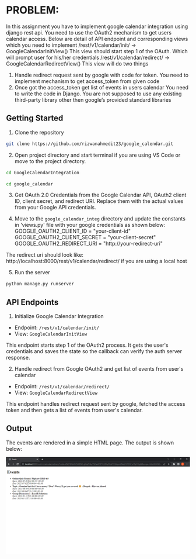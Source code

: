 # PROBLEM:
In this assignment you have to implement google calendar
integration using django rest api. You need to use the OAuth2 mechanism to
get users calendar access. Below are detail of API endpoint and
corresponding views which you need to implement
/rest/v1/calendar/init/ -> GoogleCalendarInitView()
This view should start step 1 of the OAuth. Which will prompt user for
his/her credentials
/rest/v1/calendar/redirect/ -> GoogleCalendarRedirectView()
This view will do two things
1. Handle redirect request sent by google with code for token. You
need to implement mechanism to get access_token from given
code
2. Once got the access_token get list of events in users calendar
You need to write the code in Django. You are not supposed to use any
existing third-party library other then google’s provided standard libraries

## Getting Started
1. Clone the repository
```bash
git clone https://github.com/rizwanahmedit23/google_calendar.git
```
2. Open project directory and start terminal if you are using VS Code or move to the project directory.
```bash
cd GoogleCalendarIntegration
```
```bash
cd google_calendar
```
3. Get OAuth 2.0 Credentials from the Google Calendar API, OAuth2 client ID, client secret, and redirect URI. 
Replace them with the actual values from your Google API credentials.

4. Move to the `google_calendar_integ` directory and update the constants in 'views.py' file with your google credentials as shown below:
GOOGLE_OAUTH2_CLIENT_ID = "your-client-id"
GOOGLE_OAUTH2_CLIENT_SECRET = "your-client-secret"
GOOGLE_OAUTH2_REDIRECT_URI = "http://your-redirect-uri"

The redirect uri should look like: http://localhost:8000/rest/v1/calendar/redirect/ if you are using a local host

5. Run the server
```bash
python manage.py runserver
```

## API Endpoints
1. Initialize Google Calendar Integration
- Endpoint: `/rest/v1/calendar/init/`
- View: `GoogleCalendarInitView`

This endpoint starts step 1 of the OAuth2 process. It gets the user's credentials and saves the state so the callback can verify the auth server response.



2. Handle redirect from Google OAuth2 and get list of events from user's calendar
- Endpoint: `/rest/v1/calendar/redirect/`
- View: `GoogleCalendarRedirectView`

This endpoint handles redirect request sent by google, fetched the access token and then gets a list of events from user's calendar. <br>

## Output
The events are rendered in a simple HTML page. The output is shown below: 
<br>

![Output](events.png)
